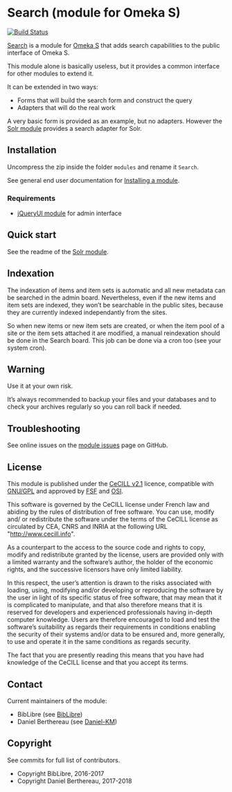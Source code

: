 Search (module for Omeka S)
===========================

[![Build Status](https://travis-ci.org/biblibre/omeka-s-module-Search.svg?branch=master)](https://travis-ci.org/biblibre/omeka-s-module-Search)

[Search] is a module for [Omeka S] that adds search capabilities to the public
interface of Omeka S.

This module alone is basically useless, but it provides a common interface for
other modules to extend it.

It can be extended in two ways:

- Forms that will build the search form and construct the query
- Adapters that will do the real work

A very basic form is provided as an example, but no adapters. However the [Solr module]
provides a search adapter for Solr.


Installation
------------

Uncompress the zip inside the folder `modules` and rename it `Search`.

See general end user documentation for [Installing a module].

### Requirements

- [jQueryUI module] for admin interface


Quick start
-----------

See the readme of the [Solr module].


Indexation
----------

The indexation of items and item sets is automatic and all new metadata can be
searched in the admin board. Nevertheless, even if the new items and item sets
are indexed, they won’t be searchable in the public sites, because they are
currently indexed independantly from the sites.

So when new items or new item sets are created, or when the item pool of a site
or the item sets attached it are modified, a manual reindexation should be done
in the Search board. This job can be done via a cron too (see your system cron).


Warning
-------

Use it at your own risk.

It’s always recommended to backup your files and your databases and to check
your archives regularly so you can roll back if needed.


Troubleshooting
---------------

See online issues on the [module issues] page on GitHub.


License
-------

This module is published under the [CeCILL v2.1] licence, compatible with
[GNU/GPL] and approved by [FSF] and [OSI].

This software is governed by the CeCILL license under French law and abiding by
the rules of distribution of free software. You can use, modify and/ or
redistribute the software under the terms of the CeCILL license as circulated by
CEA, CNRS and INRIA at the following URL "http://www.cecill.info".

As a counterpart to the access to the source code and rights to copy, modify and
redistribute granted by the license, users are provided only with a limited
warranty and the software’s author, the holder of the economic rights, and the
successive licensors have only limited liability.

In this respect, the user’s attention is drawn to the risks associated with
loading, using, modifying and/or developing or reproducing the software by the
user in light of its specific status of free software, that may mean that it is
complicated to manipulate, and that also therefore means that it is reserved for
developers and experienced professionals having in-depth computer knowledge.
Users are therefore encouraged to load and test the software’s suitability as
regards their requirements in conditions enabling the security of their systems
and/or data to be ensured and, more generally, to use and operate it in the same
conditions as regards security.

The fact that you are presently reading this means that you have had knowledge
of the CeCILL license and that you accept its terms.


Contact
-------

Current maintainers of the module:

* BibLibre (see [BibLibre])
* Daniel Berthereau (see [Daniel-KM])


Copyright
---------

See commits for full list of contributors.

* Copyright BibLibre, 2016-2017
* Copyright Daniel Berthereau, 2017-2018


[Search]: https://github.com/BibLibre/Omeka-S-module-Search
[Omeka S]: https://omeka.org/s
[Solr module]: https://github.com/biblibre/omeka-s-module-Solr
[Installing a module]: http://dev.omeka.org/docs/s/user-manual/modules/#installing-modules
[jQueryUI module]: https://github.com/biblibre/omeka-s-module-jQueryUI
[module issues]: https://github.com/BibLibre/Omeka-S-module-Search/issues
[CeCILL v2.1]: https://www.cecill.info/licences/Licence_CeCILL_V2.1-en.html
[GNU/GPL]: https://www.gnu.org/licenses/gpl-3.0.html
[FSF]: https://www.fsf.org
[OSI]: http://opensource.org
[BibLibre]: https://github.com/biblibre
[Daniel-KM]: https://github.com/Daniel-KM "Daniel Berthereau"
